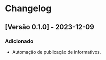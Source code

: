 # Changelog

## [Versão 0.1.0] - 2023-12-09

### Adicionado

- Automação de publicação de informativos.